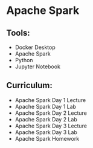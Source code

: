 # Apache Spark

## Tools:
- Docker Desktop
- Apache Spark
- Python
- Jupyter Notebook

## Curriculum:
- Apache Spark Day 1 Lecture
- Apache Spark Day 1 Lab
- Apache Spark Day 2 Lecture
- Apache Spark Day 2 Lab
- Apache Spark Day 3 Lecture
- Apache Spark Day 3 Lab
- Apache Spark Homework
